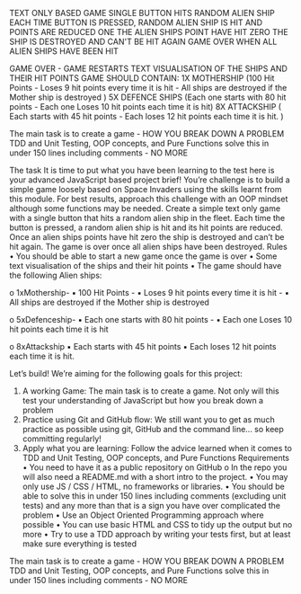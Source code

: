 TEXT ONLY BASED GAME 
SINGLE BUTTON
HITS RANDOM ALIEN SHIP
EACH TIME BUTTON IS PRESSED, RANDOM ALIEN SHIP IS HIT AND POINTS ARE REDUCED
ONE THE ALIEN SHIPS POINT HAVE HIT ZERO THE SHIP IS DESTROYED AND CAN'T BE HIT AGAIN
GAME OVER WHEN ALL ALIEN SHIPS HAVE BEEN HIT

GAME OVER - GAME RESTARTS
TEXT VISUALISATION OF THE SHIPS AND THEIR HIT POINTS
GAME SHOULD CONTAIN: 
1X MOTHERSHIP (100 Hit Points - Loses 9 hit points every time it is hit - All ships are destroyed if the Mother ship is destroyed )
5X DEFENCE SHIPS (Each one starts with 80 hit points - Each one Loses 10 hit points each time it is hit)
8X ATTACKSHIP ( Each starts with 45 hit points - Each loses 12 hit points each time it is hit. )

The main task is to create a game - HOW YOU BREAK DOWN A PROBLEM
TDD and Unit Testing, OOP concepts, and Pure Functions
solve this in under 150 lines including comments - NO MORE

The task
It is time to put what you have been learning to the test here is your advanced JavaScript based project brief!
You’re challenge is to build a simple game loosely based on Space Invaders using the skills learnt from this module. For best results, approach this challenge with an OOP mindset although some functions may be needed.
Create a simple text only game with a single button that hits a random alien ship in the fleet. Each time the button is pressed, a random alien ship is hit and its hit points are reduced. Once an alien ships points have hit zero the ship is destroyed and can’t be hit again. The game is over once all alien ships have been destroyed.
Rules
• You should be able to start a new game once the game is over
• Some text visualisation of the ships and their hit points
• The game should have the following Alien ships:

o 1xMothership-
▪ 100 Hit Points -
▪ Loses 9 hit points every time it is hit -
▪ All ships are destroyed if the Mother ship is destroyed 

o 5xDefenceship-
▪ Each one starts with 80 hit points -
▪ Each one Loses 10 hit points each time it is hit 

o 8xAttackship
▪ Each starts with 45 hit points
▪ Each loses 12 hit points each time it is hit.



Let’s build!
We’re aiming for the following goals for this project:
1. A working Game: The main task is to create a game. Not only will this test your understanding of JavaScript but how you break down a problem
2. Practice using Git and GitHub flow: We still want you to get as much practice as possible using git, GitHub and the command line... so keep committing regularly!
3. Apply what you are learning: Follow the advice learned when it comes to TDD and Unit Testing, OOP concepts, and Pure Functions
Requirements
• You need to have it as a public repository on GitHub
o In the repo you will also need a README.md with a short intro to the project.
• You may only use JS / CSS / HTML, no frameworks or libraries.
• You should be able to solve this in under 150 lines including comments (excluding
unit tests) and any more than that is a sign you have over complicated the problem
• Use an Object Oriented Programming approach where possible
• You can use basic HTML and CSS to tidy up the output but no more
• Try to use a TDD approach by writing your tests first, but at least make sure
everything is tested


The main task is to create a game - HOW YOU BREAK DOWN A PROBLEM
TDD and Unit Testing, OOP concepts, and Pure Functions
solve this in under 150 lines including comments - NO MORE